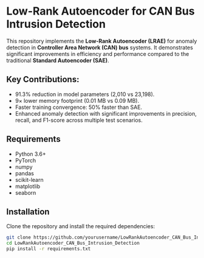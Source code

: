 # Low-Rank Autoencoder for CAN Bus Intrusion Detection

This repository implements the **Low-Rank Autoencoder (LRAE)** for anomaly detection in **Controller Area Network (CAN) bus** systems. It demonstrates significant improvements in efficiency and performance compared to the traditional **Standard Autoencoder (SAE)**.

## Key Contributions:
- 91.3% reduction in model parameters (2,010 vs 23,198).
- 9× lower memory footprint (0.01 MB vs 0.09 MB).
- Faster training convergence: 50% faster than SAE.
- Enhanced anomaly detection with significant improvements in precision, recall, and F1-score across multiple test scenarios.

## Requirements
- Python 3.6+
- PyTorch
- numpy
- pandas
- scikit-learn
- matplotlib
- seaborn

## Installation
Clone the repository and install the required dependencies:
```bash
git clone https://github.com/yourusername/LowRankAutoencoder_CAN_Bus_Intrusion_Detection.git
cd LowRankAutoencoder_CAN_Bus_Intrusion_Detection
pip install -r requirements.txt

